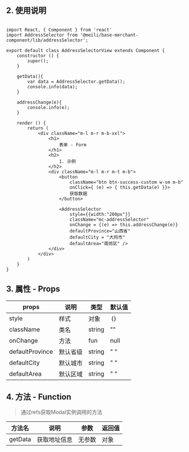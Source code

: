 ## 2. 使用说明

```

import React, { Component } from 'react'
import AddressSelector from '@meili/base-merchant-component/lib/addressSelector';

export default class AddressSelectorView extends Component {
    constructor () {
        super();
    }

    getData(){
        var data = AddressSelector.getData();
        console.info(data);
    }

    addressChange(e){
        console.info(e);
    }

    render () {
        return (
            <div className="m-l m-r m-b-xxl">
                <h1>
                    表单 - Form
                </h1>
                <h2>
                    1. 示例
                </h2>
                <div className="m-l m-r m-t m-b">
                    <button
                        className="btn btn-success-custom w-sm m-b" 
                        onClick={ (e) => { this.getData(e) }}>
                        获取数据
                    </button>

                    <AddressSelector 
                        style={{width:"200px"}}
                        className="mc-addressSelector"
                        onChange = {(e) => this.addressChange(e)}
                        defaultProvince="山西省" 
                        defaultCity = "大同市"
                        defaultArea="南郊区" />
                </div>
            </div>
        )
    }
}

```
	
## 3. 属性 - Props

| props        | 说明           | 类型         |   默认值       |
| ------------ | ------------- | ------------ | ------------  |
| style        | 样式           | 对象       | ｛｝         |
| className     | 类名       | string       | ""    |
| onChange     | 方法 | fun | null   |
| defaultProvince     | 默认省级 | string | " "   |
| defaultCity     | 默认城市 | string | " "   |
| defaultArea     | 默认区域 | string | " "   |

## 4. 方法 - Function

> 通过refs获取Modal实例调用的方法

| 方法名        |   说明    | 参数          | 返回值         |
| ------------ | ------------- | ------------- | ------------ |
| getData    |   获取地址信息    | 无参数           | 对象       |





